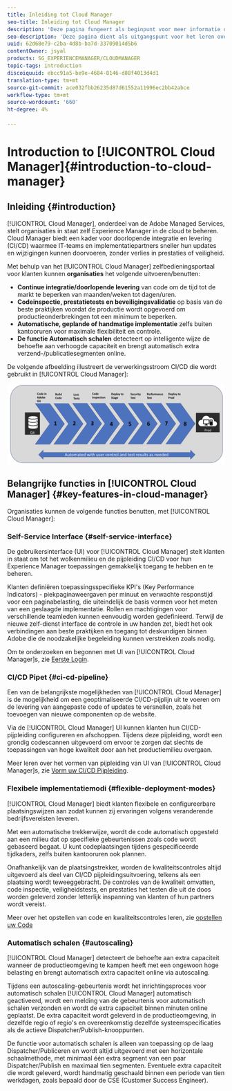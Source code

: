 ```yaml
---
title: Inleiding tot Cloud Manager
seo-title: Inleiding tot Cloud Manager
description: 'Deze pagina fungeert als beginpunt voor meer informatie over Cloud Manager. '
seo-description: 'Deze pagina dient als uitgangspunt voor het leren over Adobe AEM Cloud Manager en benadrukt de voordelen en belangrijkste functies. '
uuid: 62d68e79-c2ba-4d8b-ba7d-33709014d5b6
contentOwner: jsyal
products: SG_EXPERIENCEMANAGER/CLOUDMANAGER
topic-tags: introduction
discoiquuid: ebcc91a5-be9e-4684-8146-d88f4013d4d1
translation-type: tm+mt
source-git-commit: ace032fbb26235d87d61552a11996ec2bb42abce
workflow-type: tm+mt
source-wordcount: '660'
ht-degree: 4%

---
```



# Introduction to [!UICONTROL Cloud Manager]{#introduction-to-cloud-manager}

## Inleiding {#introduction}

[!UICONTROL Cloud Manager], onderdeel van de Adobe Managed Services, stelt organisaties in staat zelf Experience Manager in de cloud te beheren. Cloud Manager biedt een kader voor doorlopende integratie en levering (CI/CD) waarmee IT-teams en implementatiepartners sneller hun updates en wijzigingen kunnen doorvoeren, zonder verlies in prestaties of veiligheid.

Met behulp van het [!UICONTROL Cloud Manager] zelfbedieningsportaal voor klanten kunnen **organisaties** het volgende uitvoeren/benutten:

* **Continue integratie/doorlopende levering** van code om de tijd tot de markt te beperken van maanden/weken tot dagen/uren.
* **Codeinspectie, prestatietests en beveiligingsvalidatie** op basis van de beste praktijken voordat de productie wordt opgevoerd om productieonderbrekingen tot een minimum te beperken.
* **Automatische, geplande of handmatige implementatie** zelfs buiten kantooruren voor maximale flexibiliteit en controle.
* **De functie Automatisch schalen** detecteert op intelligente wijze de behoefte aan verhoogde capaciteit en brengt automatisch extra verzend-/publicatiesegmenten online.

De volgende afbeelding illustreert de verwerkingsstroom CI/CD die wordt gebruikt in [!UICONTROL Cloud Manager]:

![](assets/screen_shot_2018-05-12at73843pm.png)

## Belangrijke functies in [!UICONTROL Cloud Manager] {#key-features-in-cloud-manager}

Organisaties kunnen de volgende functies benutten, met [!UICONTROL Cloud Manager]:

### Self-Service Interface {#self-service-interface}

De gebruikersinterface (UI) voor [!UICONTROL Cloud Manager] stelt klanten in staat om tot het wolkenmilieu en de pijpleiding CI/CD voor hun Experience Manager toepassingen gemakkelijk toegang te hebben en te beheren.

Klanten definiëren toepassingsspecifieke KPI&#39;s (Key Performance Indicators) - piekpaginaweergaven per minuut en verwachte responstijd voor een paginabelasting, die uiteindelijk de basis vormen voor het meten van een geslaagde implementatie. Rollen en machtigingen voor verschillende teamleden kunnen eenvoudig worden gedefinieerd. Terwijl de nieuwe zelf-dienst interface de controle in uw handen zet, biedt het ook verbindingen aan beste praktijken en toegang tot deskundigen binnen Adobe die de noodzakelijke begeleiding kunnen verstrekken zoals nodig.

Om te onderzoeken en begonnen met UI van [!UICONTROL Cloud Manager]s, zie [Eerste Login](https://helpx.adobe.com/experience-manager/cloud-manager/using/first-time-login.html).

### CI/CD Pipet {#ci-cd-pipeline}

Een van de belangrijkste mogelijkheden van [!UICONTROL Cloud Manager] is de mogelijkheid om een geoptimaliseerde CI/CD-pijplijn uit te voeren om de levering van aangepaste code of updates te versnellen, zoals het toevoegen van nieuwe componenten op de website.

Via de [!UICONTROL Cloud Manager] UI kunnen klanten hun CI/CD-pijpleiding configureren en afschoppen. Tijdens deze pijpleiding, wordt een grondig codescannen uitgevoerd om ervoor te zorgen dat slechts de toepassingen van hoge kwaliteit door aan het productiemilieu overgaan.

Meer leren over het vormen van pijpleiding van UI van [!UICONTROL Cloud Manager]s, zie [Vorm uw CI/CD Pijpleiding](https://helpx.adobe.com/experience-manager/cloud-manager/using/configuring-pipeline.html).

### Flexibele implementatiemodi {#flexible-deployment-modes}

[!UICONTROL Cloud Manager] biedt klanten flexibele en configureerbare plaatsingswijzen aan zodat kunnen zij ervaringen volgens veranderende bedrijfsvereisten leveren.

Met een automatische trekkerwijze, wordt de code automatisch opgesteld aan een milieu dat op specifieke gebeurtenissen zoals code wordt gebaseerd begaat. U kunt codeplaatsingen tijdens gespecificeerde tijdkaders, zelfs buiten kantooruren ook plannen.

Onafhankelijk van de plaatsingstrekker, worden de kwaliteitscontroles altijd uitgevoerd als deel van CI/CD pijpleidingsuitvoering, telkens als een plaatsing wordt teweeggebracht. De controles van de kwaliteit omvatten, code inspectie, veiligheidstests, en prestaties het testen die uit de doos worden geleverd zonder letterlijk inspanning van klanten of hun partners wordt vereist.

Meer over het opstellen van code en kwaliteitscontroles leren, zie [opstellen uw Code](deploying-code.md)

### Automatisch schalen {#autoscaling}

[!UICONTROL Cloud Manager] detecteert de behoefte aan extra capaciteit wanneer de productieomgeving te kampen heeft met een ongewoon hoge belasting en brengt automatisch extra capaciteit online via autoscaling.

Tijdens een autoscaling-gebeurtenis wordt het inrichtingsproces voor automatisch schalen [!UICONTROL Cloud Manager] automatisch geactiveerd, wordt een melding van de gebeurtenis voor automatisch schalen verzonden en wordt de extra capaciteit binnen minuten online geplaatst. De extra capaciteit wordt geleverd in de productieomgeving, in dezelfde regio of regio&#39;s en overeenkomstig dezelfde systeemspecificaties als de actieve Dispatcher/Publish-knooppunten.

De functie voor automatisch schalen is alleen van toepassing op de laag Dispatcher/Publiceren en wordt altijd uitgevoerd met een horizontale schaalmethode, met minimaal één extra segment van een paar Dispatcher/Publish en maximaal tien segmenten. Eventuele extra capaciteit die wordt geleverd, wordt handmatig geschaald binnen een periode van tien werkdagen, zoals bepaald door de CSE (Customer Success Engineer).
